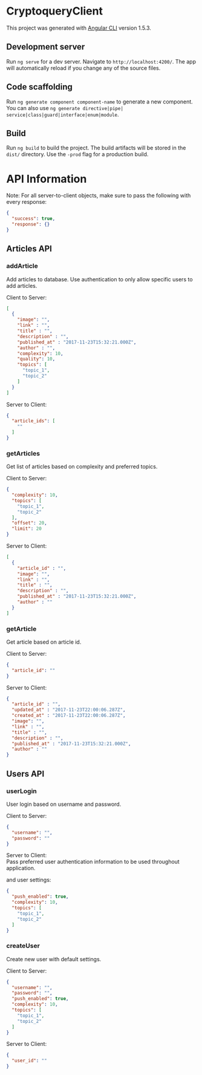# CryptoqueryClient

This project was generated with [Angular CLI](https://github.com/angular/angular-cli) version 1.5.3.

## Development server

Run `ng serve` for a dev server. Navigate to `http://localhost:4200/`. The app will automatically reload if you change 
any of the source files.

## Code scaffolding

Run `ng generate component component-name` to generate a new component. You can also use `ng generate directive|pipe|
service|class|guard|interface|enum|module`.

## Build

Run `ng build` to build the project. The build artifacts will be stored in the `dist/` directory. Use the `-prod` flag 
for a production build.  
  
# API Information  
  
Note: For all server-to-client objects, make sure to pass the following with every response:  
```json
{
  "success": true,
  "response": {}
}
```  
  
## Articles API  
  
### addArticle  
Add articles to database. Use authentication to only allow specific users to add articles.  
  
Client to Server:  
```json
[
  {
    "image": "",
    "link" : "",
    "title" : "",
    "description" : "",
    "published_at" : "2017-11-23T15:32:21.000Z",
    "author" : "",
    "complexity": 10,
    "quality": 10,
    "topics": [
      "topic_1",
      "topic_2"
    ]
  }
]
```  
  
Server to Client:  
```json
{
  "article_ids": [
    ""
  ]
}
```  
  
### getArticles  
Get list of articles based on complexity and preferred topics.  
  
Client to Server:  
```json
{
  "complexity": 10,
  "topics": [
    "topic_1",
    "topic_2"
  ],
  "offset": 20,
  "limit": 20
}
```  
  
Server to Client:  
```json
[
  {
    "article_id" : "",
    "image": "",
    "link" : "",
    "title" : "",
    "description" : "",
    "published_at" : "2017-11-23T15:32:21.000Z",
    "author" : ""
  }
]
```  
  
### getArticle  
Get article based on article id.  
  
Client to Server:  
```json
{
  "article_id": ""
}
```  
  
Server to Client:  
```json
{
  "article_id" : "",
  "updated_at" : "2017-11-23T22:00:06.287Z",
  "created_at" : "2017-11-23T22:00:06.287Z",
  "image": "",
  "link" : "",
  "title" : "",
  "description" : "",
  "published_at" : "2017-11-23T15:32:21.000Z",
  "author" : ""
}
```  
  
## Users API  
  
### userLogin  
User login based on username and password.  
  
Client to Server:  
```json
{
  "username": "",
  "password": ""
}
```  
  
Server to Client:  
Pass preferred user authentication information to be used throughout application.  
  
and user settings:  
```json
{
  "push_enabled": true,
  "complexity": 10,
  "topics": [
    "topic_1",
    "topic_2"
  ]
}
```  
  
### createUser  
Create new user with default settings.  
  
Client to Server:  
```json
{
  "username": "",
  "password": "",
  "push_enabled": true,
  "complexity": 10,
  "topics": [
    "topic_1",
    "topic_2"
  ]
}
```  
  
Server to Client:  
```json
{
  "user_id": ""
}
```  
